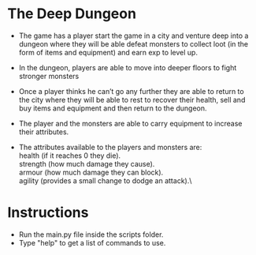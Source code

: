 # The Deep Dungeon

- The game has a player start the game in a city and venture deep into a dungeon where they will be able defeat monsters to collect loot (in the form of items and equipment) and earn exp to level up.
- In the dungeon, players are able to move into deeper floors to fight stronger monsters
- Once a player thinks he can’t go any further they are able to return to the city where they will be able to rest to recover their health, sell and buy items and equipment and then return to the dungeon.
- The player and the monsters are able to carry equipment to increase their attributes.

- The attributes available to the players and monsters are:\
  health (if it reaches 0 they die).\
  strength (how much damage they cause).\
  armour (how much damage they can block).\
  agility (provides a small change to dodge an attack).\

# Instructions

- Run the main.py file inside the scripts folder.
- Type "help" to get a list of commands to use.
